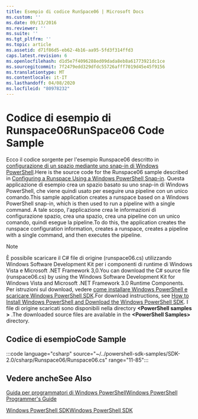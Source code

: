 ```yaml
---
title: Esempio di codice RunSpace06 | Microsoft Docs
ms.custom: ''
ms.date: 09/13/2016
ms.reviewer: ''
ms.suite: ''
ms.tgt_pltfrm: ''
ms.topic: article
ms.assetid: d71f86d5-eb62-4b16-aa95-5fd3f314ffd3
caps.latest.revision: 6
ms.openlocfilehash: d1d5e7f4096288ed09dada8eb8a61773921dc1ce
ms.sourcegitcommit: 7f2479edd329dfdc55726afff7019d45e45f9156
ms.translationtype: MT
ms.contentlocale: it-IT
ms.lasthandoff: 04/08/2020
ms.locfileid: "80978232"
---
```

# <a name="runspace06-code-sample"></a><span data-ttu-id="70deb-102">Codice di esempio di Runspace06</span><span class="sxs-lookup"><span data-stu-id="70deb-102">RunSpace06 Code Sample</span></span>

<span data-ttu-id="70deb-103">Ecco il codice sorgente per l'esempio Runspace06 descritto in [configurazione di un spazio mediante uno snap-in di Windows PowerShell](https://msdn.microsoft.com/a7289ee8-9732-49ee-91c7-d533e9538b83).</span><span class="sxs-lookup"><span data-stu-id="70deb-103">Here is the source code for the Runspace06 sample described in [Configuring a Runspace Using a Windows PowerShell Snap-in](https://msdn.microsoft.com/a7289ee8-9732-49ee-91c7-d533e9538b83).</span></span>
<span data-ttu-id="70deb-104">Questa applicazione di esempio crea un spazio basato su uno snap-in di Windows PowerShell, che viene quindi usato per eseguire una pipeline con un unico comando.</span><span class="sxs-lookup"><span data-stu-id="70deb-104">This sample application creates a runspace based on a Windows PowerShell snap-in, which is then used to run a pipeline with a single command.</span></span> <span data-ttu-id="70deb-105">A tale scopo, l'applicazione crea le informazioni di configurazione spazio, crea una spazio, crea una pipeline con un unico comando, quindi esegue la pipeline.</span><span class="sxs-lookup"><span data-stu-id="70deb-105">To do this, the application creates the runspace configuration information, creates a runspace, creates a pipeline with a single command, and then executes the pipeline.</span></span>

> [!NOTE]
> <span data-ttu-id="70deb-106">È possibile scaricare il C# file di origine (runspace06.cs) utilizzando Windows Software Development Kit per i componenti di runtime di Windows Vista e Microsoft .NET Framework 3,0.</span><span class="sxs-lookup"><span data-stu-id="70deb-106">You can download the C# source file (runspace06.cs) by using the Windows Software Development Kit for Windows Vista and Microsoft .NET Framework 3.0 Runtime Components.</span></span> <span data-ttu-id="70deb-107">Per istruzioni sul download, vedere [come installare Windows PowerShell e scaricare Windows PowerShell SDK](/powershell/scripting/developer/installing-the-windows-powershell-sdk).</span><span class="sxs-lookup"><span data-stu-id="70deb-107">For download instructions, see [How to Install Windows PowerShell and Download the Windows PowerShell SDK](/powershell/scripting/developer/installing-the-windows-powershell-sdk).</span></span>
> <span data-ttu-id="70deb-108">I file di origine scaricati sono disponibili nella directory **\<PowerShell samples >** .</span><span class="sxs-lookup"><span data-stu-id="70deb-108">The downloaded source files are available in the **\<PowerShell Samples>** directory.</span></span>

## <a name="code-sample"></a><span data-ttu-id="70deb-109">Codice di esempio</span><span class="sxs-lookup"><span data-stu-id="70deb-109">Code Sample</span></span>

:::code language="csharp" source="~/../powershell-sdk-samples/SDK-2.0/csharp/Runspace06/Runspace06.cs" range="11-85":::

## <a name="see-also"></a><span data-ttu-id="70deb-110">Vedere anche</span><span class="sxs-lookup"><span data-stu-id="70deb-110">See Also</span></span>

[<span data-ttu-id="70deb-111">Guida per programmatori di Windows PowerShell</span><span class="sxs-lookup"><span data-stu-id="70deb-111">Windows PowerShell Programmer's Guide</span></span>](./windows-powershell-programmer-s-guide.md)

[<span data-ttu-id="70deb-112">Windows PowerShell SDK</span><span class="sxs-lookup"><span data-stu-id="70deb-112">Windows PowerShell SDK</span></span>](../windows-powershell-reference.md)
